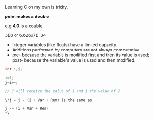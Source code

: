 Learning C on my own is tricky.

**point makes a double**

e.g **4.0** is a double

3E8 or 6.62607E-34

- Integer variables (like floats) have a limited capacity.
- Additions performed by computers are not always commutative.
- pre- because the variable is modified first and then its value is used; post- because the variable's value is used and then modified.

```C
int i,j;

i=1;
j=i++;

// j will receive the value of 1 and i the value of 2.
```
```C
\*j = j - (i + Var + Rem) is the same as 

j -= (i + Var + Rem)
*\
```
